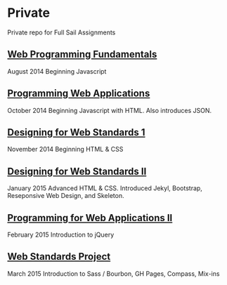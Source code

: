 # Private
Private repo for Full Sail Assignments

## [Web Programming Fundamentals](https://github.com/karhodes/private/tree/master/201409_WPF)
August 2014
Beginning Javascript

## [Programming Web Applications](https://github.com/karhodes/private/tree/master/201410_PWA1)
October 2014
Beginning Javascript with HTML.  Also introduces JSON.

## [Designing for Web Standards 1](https://github.com/karhodes/private/tree/master/201411_DSW1)
November 2014
Beginning HTML & CSS

## [Designing for Web Standards II](https://github.com/karhodes/private/tree/master/201501_DSW2)
January 2015
Advanced HTML & CSS.  Introduced Jekyl, Bootstrap, Reseponsive Web Design, and Skeleton.

## [Programming for Web Applications II](https://github.com/karhodes/private/tree/master/201502_PWA2)
February 2015
Introduction to jQuery

## [Web Standards Project](https://github.com/karhodes/private/tree/master/201503_WSP)
March 2015
Introduction to Sass / Bourbon, GH Pages, Compass, Mix-ins